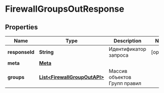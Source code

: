 

# FirewallGroupsOutResponse


## Properties

| Name | Type | Description | Notes |
|------------ | ------------- | ------------- | -------------|
|**responseId** | **String** | Идентификатор запроса |  [optional] |
|**meta** | [**Meta**](Meta.md) |  |  |
|**groups** | [**List&lt;FirewallGroupOutAPI&gt;**](FirewallGroupOutAPI.md) | Массив объектов Групп правил |  |



